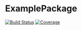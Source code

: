 # ExamplePackage

[![Build Status](https://travis-ci.com/ChristopheCahn/ExamplePackage.jl.svg?branch=master)](https://travis-ci.com/ChristopheCahn/ExamplePackage.jl)
[![Coverage](https://codecov.io/gh/ChristopheCahn/ExamplePackage.jl/branch/master/graph/badge.svg)](https://codecov.io/gh/ChristopheCahn/ExamplePackage.jl)

